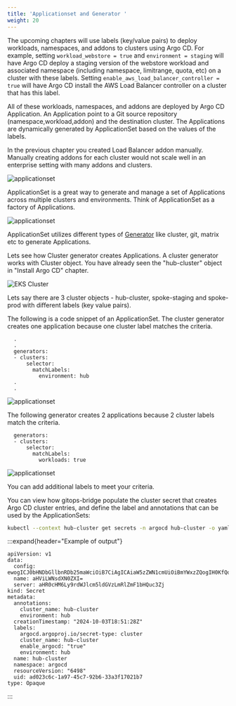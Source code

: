 ```yaml
---
title: 'Applicationset and Generator '
weight: 20
---
```


The upcoming chapters will use labels (key/value pairs) to deploy workloads, namespaces, and addons to clusters using Argo CD. For example, setting `workload_webstore = true` and `environment = staging` will have Argo CD deploy a staging version of the webstore workload and associated namespace (including namespace, limitrange, quota, etc) on a cluster with these labels. Setting `enable_aws_load_balancer_controller = true` will have Argo CD install the AWS Load Balancer controller on a cluster that has this label.

All of these workloads, namespaces, and addons are deployed by Argo CD Application. An Application point to a Git source repository (namespace,workload,addon) and the destination cluster. The Applications are dynamically generated by ApplicationSet based on the values of the labels.

In the previous chapter you created Load Balancer addon manually. Manually creating  addons for each cluster would not scale well in an enterprise setting with many addons and clusters.

![applicationset](/static/images/multicluster-addons.png)


ApplicationSet is a great way to generate and manage a set of  Applications across multiple clusters and environments.
Think of  ApplicationSet as a factory of Applications.

![applicationset](/static/images/applicationset.png)

ApplicationSet utilizes different types of [Generator](https://argo-cd.readthedocs.io/en/stable/operator-manual/applicationset/Generators/) like cluster, git, matrix etc to generate Applications. 

Lets see how Cluster generator creates Applications. A cluster generator works with Cluster object. You have already seen the "hub-cluster" object in "Install Argo CD" chapter.

![EKS Cluster](/static/images/argocd-cluster-object.png)


Lets say there are 3 cluster objects - hub-cluster, spoke-staging and spoke-prod with different labels (key value pairs).

The following is a code snippet of an ApplicationSet. The cluster generator creates one application because one cluster label matches the criteria.

```
  .
  .
  generators:
  - clusters:
      selector:
        matchLabels:
          environment: hub
  .
  .
```
![applicationset](/static/images/applicationset-controlplane.png)

The following generator creates 2 applications because 2 cluster labels match the criteria.

```
  generators:
  - clusters:
      selector:
        matchLabels:
          workloads: true
```
![applicationset](/static/images/applicationset-workloads.png)

You can add additional labels to meet your criteria.

You can view how gitops-bridge populate the cluster secret that creates Argo CD cluster entries, and define the label and annotations that can be used by the ApplicationSets: 

```bash
kubectl --context hub-cluster get secrets -n argocd hub-cluster -o yaml
```

:::expand{header="Example of output"}
```
apiVersion: v1
data:
  config: ewogICJ0bHNDbGllbnRDb25maWciOiB7CiAgICAiaW5zZWN1cmUiOiBmYWxzZQogIH0KfQo=
  name: aHViLWNsdXN0ZXI=
  server: aHR0cHM6Ly9rdWJlcm5ldGVzLmRlZmF1bHQuc3Zj
kind: Secret
metadata:
  annotations:
    cluster_name: hub-cluster
    environment: hub
  creationTimestamp: "2024-10-03T18:51:28Z"
  labels:
    argocd.argoproj.io/secret-type: cluster
    cluster_name: hub-cluster
    enable_argocd: "true"
    environment: hub
  name: hub-cluster
  namespace: argocd
  resourceVersion: "6498"
  uid: ad023c6c-1a97-45c7-92b6-33a3f17021b7
type: Opaque
```
:::